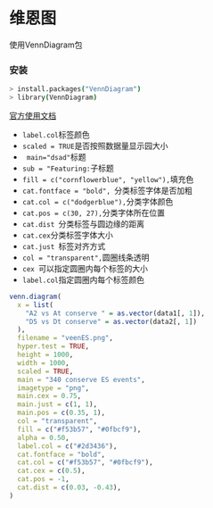 # 维恩图



使用VennDiagram包

### 安装

```bash
> install.packages("VennDiagram")
> library(VennDiagram)
```

[官方使用文档](https://cran.r-project.org/web/packages/VennDiagram/VennDiagram.pdf)



+ `label.col`标签颜色
+ `scaled = TRUE`是否按照数据量显示园大小
+ ` main="dsad"`标题
+ `sub = "Featuring:`子标题
+ `fill = c("cornflowerblue", "yellow"),`填充色
+ ` cat.fontface = "bold",  `分类标签字体是否加粗
+ ` cat.col = c("dodgerblue"), `分类字体颜色
+ `cat.pos = c(30, 27),`分类字体所在位置
+ ` cat.dist  `分类标签与圆边缘的距离
+ ` cat.cex `分类标签字体大小
+ ` cat.just  `标签对齐方式
+ `col = "transparent",`圆圈线条透明
+ ` cex  `可以指定圆圈内每个标签的大小
+ `label.col`指定圆圈内每个标签颜色



```R
venn.diagram(
  x = list(
    "A2 vs At conserve " = as.vector(data1[, 1]),
    "D5 vs Dt conserve" = as.vector(data2[, 1])
  ),
  filename = "veenES.png",
  hyper.test = TRUE,
  height = 1000,
  width = 1000,
  scaled = TRUE,
  main = "340 conserve ES events",
  imagetype = "png",
  main.cex = 0.75,
  main.just = c(1, 1),
  main.pos = c(0.35, 1),
  col = "transparent",
  fill = c("#f53b57", "#0fbcf9"),
  alpha = 0.50,
  label.col = c("#2d3436"),
  cat.fontface = "bold",
  cat.col = c("#f53b57", "#0fbcf9"),
  cat.cex = c(0.5),
  cat.pos = -1,
  cat.dist = c(0.03, -0.43),
)
```

